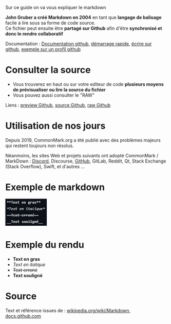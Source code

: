 Sur ce guide on va vous expliquer le markdown

**John Gruber a créé Markdown en 2004** en tant que **langage de balisage** facile à lire sous sa forme de code source.  
Ce fichier peut ensuite être **partagé sur Github** afin d'être **synchronisé et donc le rendre collaboratif**

Documentation : [Documentation github](https://docs.github.com/fr/get-started/writing-on-github/getting-started-with-writing-and-formatting-on-github/basic-writing-and-formatting-syntax), [démarrage rapide](https://docs.github.com/en/get-started/writing-on-github/getting-started-with-writing-and-formatting-on-github/quickstart-for-writing-on-github), [écrire sur github](https://docs.github.com/fr/get-started/writing-on-github), [exemple sur un profil github](https://docs.github.com/en/account-and-profile/setting-up-and-managing-your-github-profile/customizing-your-profile/managing-your-profile-readme)

# Consulter la source
- Vous trouverez en haut ou sur votre editeur de code **plusieurs moyens de prévisualiser ou lire la source du fichier**
- Vous pouvez aussi consulter le "RAW"

Liens : [preview Github](https://github.com/Altherneum/.github/blob/main/note/Github/Markdown/Learning.md), [source Github](https://github.com/Altherneum/.github/blob/main/note/Github/Markdown/Learning.md?plain=1), [raw Github](https://raw.githubusercontent.com/Altherneum/.github/main/note/Github/Markdown/Learning.md)

# Utilisation de nos jours
Depuis 2019, CommonMark.org a été publié avec des problèmes majeurs qui restent toujours non résolus.

Néanmoins, les sites Web et projets suivants ont adopté CommonMark / MarkDown : [Discord](https://support.discord.com/hc/en-us/articles/210298617-Markdown-Text-101-Chat-Formatting-Bold-Italic-Underline-), Discourse, [GitHub](https://docs.github.com/fr/get-started/writing-on-github/getting-started-with-writing-and-formatting-on-github/basic-writing-and-formatting-syntax), GitLab, Reddit, Qt, Stack Exchange (Stack Overflow), Swift, et d'autres ...

# Exemple de markdown
![Exemple de markdown](https://github.com/Altherneum/.github/blob/main/note/assets/images/chrome_uKrMVGwLFY.png?raw=true)
# Exemple du rendu
- **Text en gras**
- *Text en italique*
- ~~Text erroné~~
- __Text souligné__

# Source
Text et référence issues de : [wikipedia.org/wiki/Markdown](https://en.wikipedia.org/wiki/Markdown), [docs.github.com](https://docs.github.com/fr/get-started/writing-on-github/getting-started-with-writing-and-formatting-on-github/basic-writing-and-formatting-syntax)
